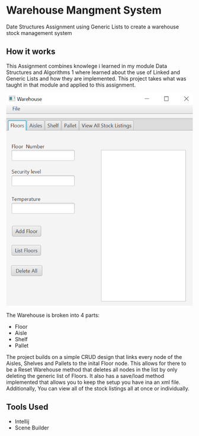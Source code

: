 # Warehouse Mangment System
Date Structures Assignment using Generic Lists to create a warehouse stock management system

## How it works
This Assignment combines knowlege i learned in my module Data Structures and Algorithms 1 where
learned about the use of Linked and Generic Lists and how they are implemented. This project
takes what was taught in that module and applied to this assignment.

![alt text](https://github.com/MarkDavidBates/WarehouseMangmentSystem/blob/main/images/warehouse%20GUI.png)

The Warehouse is broken into 4 parts:
- Floor
- Aisle
- Shelf
- Pallet

The project builds on a simple CRUD design that links every node of the Aisles, Shelves and Pallets
to the inital Floor node. This allows for there to be a Reset Warehouse method that deletes all
nodes in the list by only deleting the generic list of Floors.
It also has a save/load method implemented that allows you to keep the setup you have ina an xml
file.
Additionally, You can view all of the stock listings all at once or individually.

## Tools Used
- Intellij
- Scene Builder

